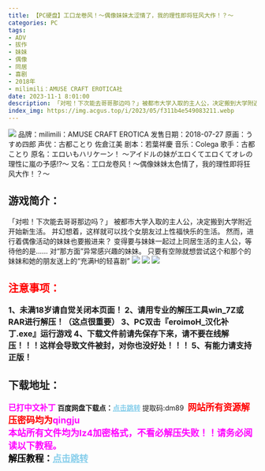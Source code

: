 ```yaml
---
title: 【PC硬盘】工口龙卷风！～偶像妹妹太涩情了，我的理性即将狂风大作！？～
categories: PC
tags:
- ADV
- 拔作
- 妹妹
- 偶像
- 同居
- 喜剧
- 2018年
- milimili：AMUSE CRAFT EROTICA社
date: 2023-11-1 8:01:00
description: 「对啦！下次能去哥哥那边吗？」被都市大学入取的主人公，决定搬到大学附近开始新生活。并幻想着，这样就可以找个女朋友过上性福快乐的生活。然而，进行着偶像活动的妹妹也要搬进来？变得要与妹妹一起过上同居生活的主人公，等待他的是......对“那方面”异常感兴趣的妹妹。只要有空隙就想尝试这个和那个的妹妹和她的朋友送上的“充满H的轻喜剧”
index_img: https://img.acgus.top/i/2023/05/f311b4e549083211.webp
---
```

![](https://img.acgus.top/i/2023/05/f311b4e549083211.webp)
品牌：milimili：AMUSE CRAFT EROTICA
发售日期：2018-07-27
原画：うすめ四郎
声优：古都ことり 佐倉江美
剧本：若葉祥慶
音乐：Colega
歌手：古都ことり
原名：エロいもハリケーン！ ～アイドルの妹がエロくてエロくてオレの理性に嵐の予感!?～
又名：工口龙卷风！～偶像妹妹太色情了，我的理性即将狂风大作！？～

## 游戏简介：
「对啦！下次能去哥哥那边吗？」
被都市大学入取的主人公，决定搬到大学附近开始新生活。
并幻想着，这样就可以找个女朋友过上性福快乐的生活。
然而，进行着偶像活动的妹妹也要搬进来？
变得要与妹妹一起过上同居生活的主人公，等待他的是......
对“那方面”异常感兴趣的妹妹。
只要有空隙就想尝试这个和那个的妹妹和她的朋友送上的“充满H的轻喜剧”
![](https://img.acgus.top/i/2023/05/120e2f373c083224.webp)
![](https://img.acgus.top/i/2023/05/2311185e7f083215.webp)
![](https://img.acgus.top/i/2023/05/0a65ab243e083220.webp)





## <font color=#FF0000 >注意事项：</font>
<font size=3><b>1、未满18岁请自觉关闭本页面！
2、请用专业的解压工具win_7Z或RAR进行解压！（这点很重要）
3、PC双击『eroimoH_汉化补丁.exe』运行游戏
4、下载文件前请先保存下来，请不要在线解压！！！这样会导致文件被封，对你也没好处！！！
5、有能力请支持正版！</b></font>

## 下载地址：
<font color=#FF00FF size=3><b>已打中文补丁</b></font>
<b>百度网盘下载点：</b><a href="https://pan.baidu.com/s/1QGSe7bKiRADq2zSOz6UeiQ?pwd=dm89" style="color: #87CEEB;"><b>点击跳转</b></a> 提取码:dm89
<a style="padding: 0" href="https://post.qingju.org/AD/"><img style="max-width:100%" src="https://img.acgus.top/i/2024/07/478f689b8021d8d499ab43d21acf137a.gif" alt=""></a>
<b><font color=#FF0000 size=4>网站所有资源解压密码均为</b></font><b><font color=#FF00FF size=4>qingju</font><font color=#FF0000 ></font></b><br><b><font color=#FF00FF size=4>本站所有文件均为lz4加密格式，不看必解压失败！！请务必阅读以下教程。</b></font><br><b><font color=#000 size=4>解压教程：</b><a href="https://post.qingju.org/tutorial/000/" style="color: #87CEEB;"><b>点击跳转</b></a>